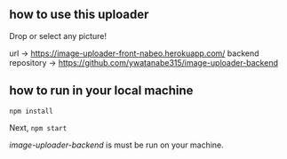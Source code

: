 ## how to use this uploader

Drop or select any picture!

url -> https://image-uploader-front-nabeo.herokuapp.com/
backend repository -> https://github.com/ywatanabe315/image-uploader-backend

## how to run in your local machine

`npm install`

Next, `npm start`

_image-uploader-backend_ is must be run on your machine.
